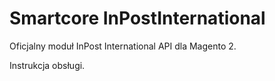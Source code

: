 # Smartcore InPostInternational
Oficjalny moduł InPost International API dla Magento 2.

Instrukcja obsługi.
